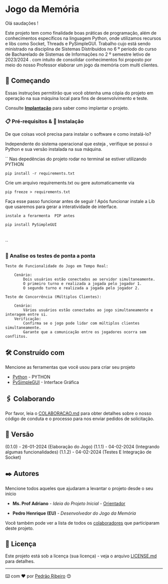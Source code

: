 # Jogo da Memória

Olá saudações !

Este projeto tem como finalidade boas práticas de programação, além de conhecimentos específicos na linguagem Python, onde utilizamos recursos e libs como Socket, Threads e PySimpleGUI. Trabalho cujo está sendo ministrado na disciplina de Sistemas Dístribuidos no 6 º período do curso de Bacharelado de Sistemas de Informações no 2 º semestre letivo de 2023/2024 . com intuito de consolidar conhecimentos foi proposto por meio do nosso Professor elaborar um jogo da memória com multi clientes.

## 🚀 Começando

Essas instruções permitirão que você obtenha uma cópia do projeto em operação na sua máquina local para fins de desenvolvimento e teste.

Consulte **[Implantação](#-implanta%C3%A7%C3%A3o)** para saber como implantar o projeto.

### 📋 Pré-requisitos & 🔧 Instalação

De que coisas você precisa para instalar o software e como instalá-lo?

Independente do sistema operacional que esteja , verifique se possui o Python e sua versão instalada na sua máquina.

``
Nas depedências do projeto rodar no terminal se estiver utilizando PYTHON

```
pip install -r requirements.txt

```

Crie um arquivo requirements.txt ou gere automaticamente via

```
pip freeze > requirements.txt

```

Faça esse passo funcionar antes de seguir ! Após funcionar instale a Lib que usaremos para gerar a interatividade de interface.

```
instale a ferarmenta  PIP antes

pip install PySimpleGUI



```

``

### 🔩 Analise os testes de ponta a ponta

```
Teste de Funcionalidade do Jogo em Tempo Real:

    Cenário:
        Dois usuários estão conectados ao servidor simultaneamente.
        O primeiro turno e realizada a jogada pelo jogador 1.
        O segundo turno e realizada a jogada pelo jogador 2.

Teste de Concorrência (Múltiplos Clientes):

    Cenário:
        Vários usuários estão conectados ao jogo simultaneamente e interagem entre si.
    Verificação:
        Confirma se o jogo pode lidar com múltiplos clientes simultaneamente.
        Garante que a comunicação entre os jogadores ocorra sem conflitos.
```

## 🛠️ Construído com

Mencione as ferramentas que você usou para criar seu projeto

- [Python](https://docs.python.org/pt-br/3/tutorial/) - PYTHON
- [PySimpleGUI](https://www.pysimplegui.org/en/latest/) - Interface Gráfica

## 🖇️ Colaborando

Por favor, leia o [COLABORACAO.md](https://gist.github.com/usuario/linkParaInfoSobreContribuicoes) para obter detalhes sobre o nosso código de conduta e o processo para nos enviar pedidos de solicitação.

## 📌 Versão

(0.1.0) - 26-01-2024 (Elaboração do Jogo)
(1.1.1) - 04-02-2024 (Integrando algumas funcionalidades)
(1.1.2) - 04-02-2024 (Testes E Integração de Socket)

## ✒️ Autores

Mencione todos aqueles que ajudaram a levantar o projeto desde o seu início

- **Ms. Prof Adriano** - _Ideia do Projeto Inicial_ - [Orientador](https://github.com/adrianoifnmg)

- **Pedro Henrique (EU)** - _Desenvolvedor do Jogo da Memória_

Você também pode ver a lista de todos os [colaboradores](https://github.com/usuario/projeto/colaboradores) que participaram deste projeto.

## 📄 Licença

Este projeto está sob a licença (sua licença) - veja o arquivo [LICENSE.md](https://github.com/usuario/projeto/licenca) para detalhes.

---

⌨️ com ❤️ por [Pedrão Ribeiro](https://github.com/peulearning) 😊
